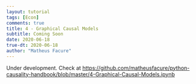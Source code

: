```yaml
---
layout: tutorial
tags: [Econ]
comments: true
title: 4 - Graphical Causal Models
subtitle: Coming Soon
date: 2020-06-18
true-dt: 2020-06-18
author: "Matheus Facure"
---
```


Under development. Check at https://github.com/matheusfacure/python-causality-handbook/blob/master/4-Graphical-Causal-Models.ipynb

